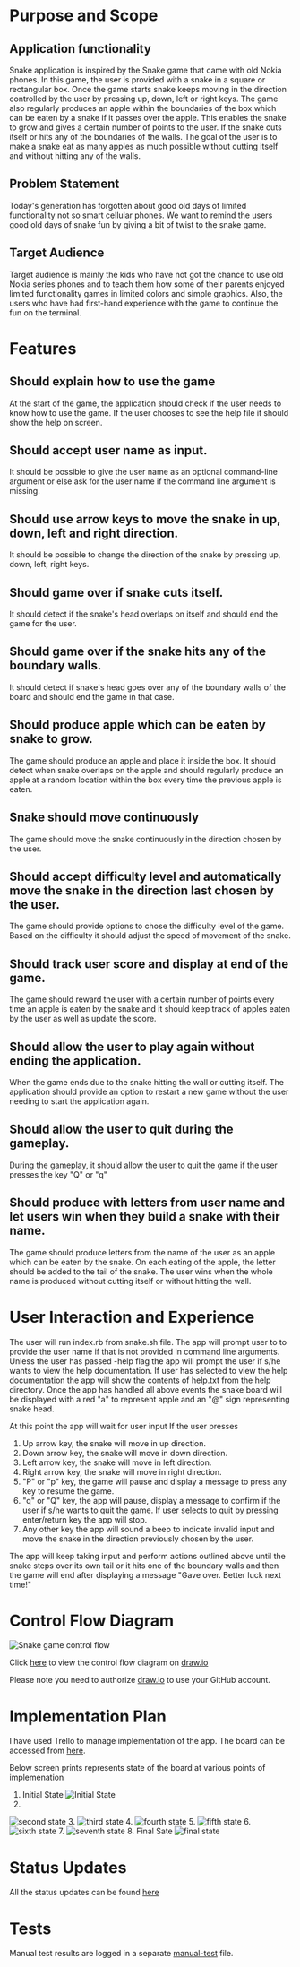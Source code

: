 # Purpose and Scope 
## Application functionality 
Snake application is inspired by the Snake game that came with old Nokia phones. In this game, the user is provided with a snake in a square or rectangular box. Once the game starts snake keeps moving in the direction controlled by the user by pressing up, down, left or right keys. The game also regularly produces an apple within the boundaries of the box which can be eaten by a snake if it passes over the apple. This enables the snake to grow and gives a certain number of points to the user. If the snake cuts itself or hits any of the boundaries of the walls. 
The goal of the user is to make a snake eat as many apples as much possible without cutting itself and without hitting any of the walls. 
## Problem Statement
Today's generation has forgotten about good old days of limited functionality not so smart cellular phones. We want to remind the users good old days of snake fun by giving a bit of twist to the snake game. 
## Target Audience
Target audience is mainly the kids who have not got the chance to use old Nokia series phones and to teach them how some of their parents enjoyed limited functionality games in limited colors and simple graphics. Also, the users who have had first-hand experience with the game to continue the fun on the terminal. 
<!-- Ques is this read me file -->
<!-- 
Develop a statement of purpose and scope for your application. It must include:
- describe at a high level what the application will do
- identify the problem it will solve and explain why you are developing it
- identify the target audience
- explain how a member of the target audience will use it	
 -->
# Features
<!-- 
Develop a list of features that will be included in the application. It must include:
- at least THREE features
- describe each feature


Ensure that your features include the following language elements and concepts:
- use of variables and the concept of variable scope
- loops and conditional control structures
- error handling


Note: If the features you described do not require you to use all of the above it is likely that your application is not sophisticated enough. Consult with your educator to check your features are sufficient to address the criteria for T1A2-7. 
-->
## Should explain how to use the game 
At the start of the game, the application should check if the user needs to know how to use the game. If the user chooses to see the help file it should show the help on screen. 
## Should accept user name as input. 
It should be possible to give the user name as an optional command-line argument or else ask for the user name if the command line argument is missing.  
## Should use arrow keys to move the snake in up, down, left and right direction. 
It should be possible to change the direction of the snake by pressing up, down, left, right keys. 
## Should game over if snake cuts itself. 
It should detect if the snake's head overlaps on itself and should end the game for the user. 
## Should game over if the snake hits any of the boundary walls. 
It should detect if snake's head goes over any of the boundary walls of the board and should end the game in that case. 
## Should produce apple which can be eaten by snake to grow. 
The game should produce an apple and place it inside the box. It should detect when snake overlaps on the apple and should regularly produce an apple at a random location within the box every time the previous apple is eaten. 
## Snake should move continuously 
The game should move the snake continuously in the direction chosen by the user. 
## Should accept difficulty level and automatically move the snake in the direction last chosen by the user. 
The game should provide options to chose the difficulty level of the game. Based on the difficulty it should adjust the speed of movement of the snake. 
## Should track user score and display at end of the game. 
The game should reward the user with a certain number of points every time an apple is eaten by the snake and it should keep track of apples eaten by the user as well as update the score. 
## Should allow the user to play again without ending the application. 
When the game ends due to the snake hitting the wall or cutting itself. The application should provide an option to restart a new game without the user needing to start the application again. 
## Should allow the user to quit during the gameplay. 
During the gameplay, it should allow the user to quit the game if the user presses the key "Q" or "q" 
## Should produce with letters from user name and let users win when they build a snake with their name. 
The game should produce letters from the name of the user as an apple which can be eaten by the snake. On each eating of the apple, the letter should be added to the tail of the snake. The user wins when the whole name is produced without cutting itself or without hitting the wall. 
# User Interaction and Experience
<!-- 
Develop an outline of the user interaction and experience for the application.
Your outline must include:
- how the user will find out how to interact with / use each feature
- how the user will interact with / use each feature
- how errors will be handled by the application and displayed to the user
 -->
The user will run index.rb from snake.sh file.
The app will prompt user to to provide the user name if that is not provided in command line arguments.
Unless the user has passed -help flag the app will prompt the user if s/he wants to view the help documentation. 
If user has selected to view the help documentation the app will show the contents of help.txt from the help directory.
Once the app has handled all above events the snake board will be displayed with a red "a" to represent apple and an "@" sign representing snake head.

At this point the app will wait for user input
If the user presses
1. Up arrow key, the snake will move in up direction.
2. Down arrow key, the snake will move in down direction.
3. Left arrow key, the snake will move in left direction.
4. Right arrow key, the snake will move in right direction.
5. "P" or "p" key, the game will pause and display a message to press any key to resume the game.
6. "q" or "Q" key, the app will pause, display a message to confirm if the user if s/he wants to quit the game. If user selects to quit by pressing enter/return key the app will stop.
7. Any other key the app will sound a beep to indicate invalid input and move the snake in the direction previously chosen by the user.

The app will keep taking input and perform actions outlined above until the snake steps over its own tail or it hits one of the boundary walls and then the game will end after displaying a message "Gave over. Better luck next time!"




# Control Flow Diagram	
![Snake game control flow](./ctrl-flow-diagram/snake_game.svg)
<!-- 
Develop a diagram which describes the control flow of your application. Your diagram must:
- show the workflow/logic and/or integration of the features in your application for each feature.
- utilise a recognised format or set of conventions for a control flow diagram, such as UML.
 -->
Click [here](https://www.draw.io/#Hhirengondhiya%2Fname_snake_game%2Fmaster%2Fdocumentation%2Fctrl-flow-diagram%2Fsnake_game.drawio) to view the control flow diagram on [draw.io](https://www.draw.io/)

Please note you need to authorize [draw.io](https://www.draw.io/) to use your GitHub account.
# Implementation Plan
<!-- 
Develop an implementation plan which:
- outlines how each feature will be implemented and a checklist of tasks for each feature
- prioritise the implementation of different features, or checklist items within a feature
- provide a deadline, duration or other time indicator for each feature or checklist/checklist-item
 -->
 I have used Trello to manage implementation of the app. The board can be accessed from [here](https://trello.com/b/K7fXmhTH/snake-application).

 Below screen prints represents state of the board at various points of implemenation
1. Initial State
![Initial State](./images/Screen_Shot_2019-11-15_at_9.41.25_am.png)
2. 
![second state](./images/Screen_Shot_2019-11-15_at_9.42.23_am.png)
3. 
![third state](./images/Screen_Shot_2019-11-15_at_9.42.49_am.png)
4. 
![fourth state](./images/Screen_Shot_2019-11-16_at_10.03.00_am.png)
5. 
![fifth state](./images/Screen_Shot_2019-11-16_at_11.37.29_am.png)
6. 
![sixth state](./images/Screen_Shot_2019-11-21_at_9.42.24_am.png)
7. 
![seventh state](./images/Screen_Shot_2019-11-21_at_11.42.35_am.png)
8. Final Sate
![final state](./images/Screen_Shot_2019-11-21_at_1.52.01_pm.png )

# Status Updates
All the status updates can be found [here](development-log.md)

# Tests
Manual test results are logged in a separate [manual-test](./manual-test.md) file.